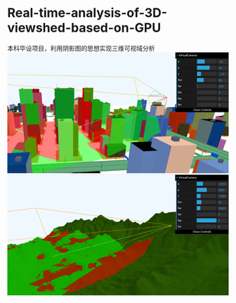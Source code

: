 # Real-time-analysis-of-3D-viewshed-based-on-GPU
本科毕设项目，利用阴影图的思想实现三维可视域分析
![city](./pictures/city.png)
![city](./pictures/terrain.png)
